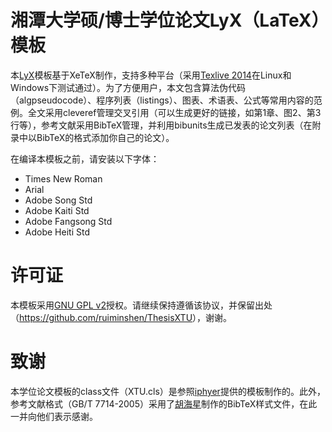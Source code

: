 # 湘潭大学硕/博士学位论文LyX（LaTeX）模板

本[LyX](http://www.lyx.org)模板基于XeTeX制作，支持多种平台（采用[Texlive 2014](http://tug.org/texlive/files/texlive2014.iso.torrent)在Linux和Windows下测试通过）。为了方便用户，本文包含算法伪代码（algpseudocode）、程序列表（listings）、图表、术语表、公式等常用内容的范例。全文采用cleveref管理交叉引用（可以生成更好的链接，如第1章、图2、第3行等），参考文献采用BibTeX管理，并利用bibunits生成已发表的论文列表（在附录中以BibTeX的格式添加你自己的论文）。

在编译本模板之前，请安装以下字体：

* Times New Roman
* Arial
* Adobe Song Std
* Adobe Kaiti Std
* Adobe Fangsong Std
* Adobe Heiti Std

# 许可证

本模板采用[GNU GPL v2](http://www.gnu.org/licenses/old-licenses/gpl-2.0.html)授权。请继续保持遵循该协议，并保留出处（<https://github.com/ruiminshen/ThesisXTU>），谢谢。

# 致谢

本学位论文模板的class文件（XTU.cls）是参照[iphyer](https://github.com/iphyer/UCASThesisTemplete)提供的模板制作的。此外，参考文献格式（GB/T 7714-2005）采用了[胡海星](https://github.com/Haixing-Hu/GBT7714-2005-BibTeX-Style)制作的BibTeX样式文件，在此一并向他们表示感谢。